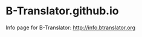 B-Translator.github.io
======================

Info page for B-Translator: http://info.btranslator.org
